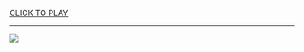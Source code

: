 
<a href="https://premium76.site?title=papas_unblocked_games&ref=13M">CLICK TO PLAY</a></h3>
<hr>

<a href="https://premium76.site?title=papas_unblocked_games&ref=13M"><img src="https://clearcache.store/games.png"></a>



